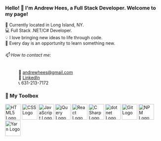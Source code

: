 ### Hello! :wave: I'm Andrew Hees, a Full Stack Developer. Welcome to my page! <br>
📍 Currently located in Long Island, NY. <br>
💻 Full Stack .NET/C# Developer. <br>
💡 I love bringing new ideas to life through code. <br>
📖 Every day is an opportunity to learn something new. <br>
###### 📫 How to contact me: <br>
&nbsp;&nbsp;&nbsp;&nbsp;&nbsp;&nbsp;&nbsp;&nbsp;&nbsp;&nbsp; 📧 [andrewhees@gmail.com](mailto:andrewhees@gmail.com) <br>
&nbsp;&nbsp;&nbsp;&nbsp;&nbsp;&nbsp;&nbsp;&nbsp;&nbsp;&nbsp; 👔 [LinkedIn](https://www.linkedin.com/in/andrew-hees) <br>
&nbsp;&nbsp;&nbsp;&nbsp;&nbsp;&nbsp;&nbsp;&nbsp;&nbsp;&nbsp; 📞 631-213-7172 <br>
### 🧰 My Toolbox

<img src="https://cdn.worldvectorlogo.com/logos/html-1.svg" alt="HTML5 Logo" width="50" height="50"/> <img src="https://logodix.com/logo/1111628.png" alt="CSS Logo" width="50" height="50"/> <img src="https://logodix.com/logo/374704.png" alt="JavaScript Logo" width="50" height="50"/>  <img src="https://logodix.com/logo/941084.gif" alt="jQuery Logo" width="50" height="50"/> <img src="https://cdn.worldvectorlogo.com/logos/react-1.svg" alt="React Logo" width="50" height="50"/> <img src="https://cdn.worldvectorlogo.com/logos/c--4.svg" alt="C Sharp Logo" width="50" height="50"/> <img src="https://cdn.worldvectorlogo.com/logos/dot-net-core-7.svg" alt="dot net Logo" width="50" height="50"/> <img src="https://cdn.worldvectorlogo.com/logos/git.svg" alt="Git Logo" width="50" height="50"/> <img src="https://cdn.worldvectorlogo.com/logos/npm.svg" alt="NPM Logo" width="50" height="50"/> <img src="https://cdn.worldvectorlogo.com/logos/yarn.svg" alt="Yarn Logo" width="50" height="50"/>

